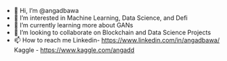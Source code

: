 - 👋 Hi, I’m @angadbawa
- 👀 I’m interested in Machine Learning, Data Science, and Defi
- 🌱 I’m currently learning more about GANs
- 💞️ I’m looking to collaborate on Blockchain and Data Science Projects
- 📫 How to reach me 
 Linkedin- https://www.linkedin.com/in/angadbawa/
 Kaggle - https://www.kaggle.com/angadd
